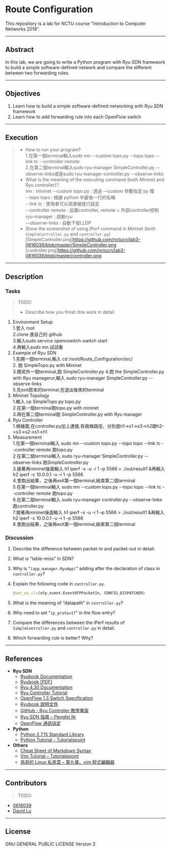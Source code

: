 # Route Configuration

This repository is a lab for NCTU course "Introduction to Computer Networks 2018".

---
## Abstract

In this lab, we are going to write a Python program with Ryu SDN framework to build a simple software-defined network and compare the different between two forwarding rules.

---
## Objectives

1. Learn how to build a simple software-defined networking with Ryu SDN framework
2. Learn how to add forwarding rule into each OpenFlow switch

---
## Execution


> * How to run your program?  
    1.在第一個terminal輸入sudo mn --custom topo.py --topo topo --link tc --controller remote  
    2.在第二個terminal輸入sudo ryu-manager SimpleController.py --observe-links或是sudo ryu-manager controller.py --observe-links        
> * What is the meaning of the executing command (both Mininet and Ryu controller)?  
    mn : mininet
    --custom topo.py : 透過 -–custom 參數指定 py 檔  
    --topo topo : 根據 python 中最後一行的名稱  
    --link tc : 使用者可以用連線進行設定  
    --controller remote : 設置controller, remote = 外部controller控制  
    ryu-manager : 啟動ryu  
    --observe-links : 自動下發LLDP
> * Show the screenshot of using iPerf command in Mininet (both `SimpleController.py` and `controller.py`)
   [SimpleController.png]https://github.com/nctucn/lab3-0616039/blob/master/SimpleController.png
   [controller.png]https://github.com/nctucn/lab3-0616039/blob/master/controller.png
---
## Description

### Tasks

> TODO:
> * Describe how you finish this work in detail

1. Environment Setup  
   1.登入 root  
   2.clone 進自己的 github  
   3.輸入sudo service openvswitch-switch start  
   4.再輸入sudo mn 試試看  
2. Example of Ryu SDN  
   1.先開一個terminal,輸入 cd /root/Route_Configuration/src/  
   2. 跑 SimpleTopo.py with Mininet  
   3.開另外一個terminal,跑 SimpleController.py
   4.跑 the SimpleController.py with Ryu managerur,輸入 sudo ryu-manager SimpleController.py --observe-links  
   5.先exit原本的terminal,在退出後來的terminal  
3. Mininet Topology  
   1.輸入 cp SimpleTopo.py topo.py  
   2.在第一個terminal跑topo.py with mininet  
   3.再在第二個terminal跑 SimpleController.py with Ryu manager  
4. Ryu Controller  
   1.根據圖,在controller.py加上連接,有兩條路徑，分別是h1->s1->s3->h2跟h2->s3->s2->s1->h1  
5. Measurement  
   1.在第一個terminal輸入 sudo mn --custom topo.py --topo topo --link tc --controller remote 跑topo.py  
   2.在第二個terminal輸入 sudo ryu-manager SimpleController.py --observe-links 跑SimpleController.py  
   3.接著再mininet後面輸入  h1 iperf -s -u -i 1 –p 5566 > ./out/result1 &再輸入 h2 iperf -c 10.0.0.1 -u –i 1 –p 5566  
   4.會跑出結果，之後再exit第一個terminal,結束第二個terminal  
   5.在第一個terminal輸入 sudo mn --custom topo.py --topo topo --link tc --controller remote 跑topo.py  
   6.在第二個terminal輸入 sudo ryu-manager controller.py --observe-links 跑controller.py  
   7.接著再mininet後面輸入  h1 iperf -s -u -i 1 –p 5566 > ./out/result1 &再輸入 h2 iperf -c 10.0.0.1 -u –i 1 –p 5566   
   8.會跑出結果，之後再exit第一個terminal,結束第二個terminal   
### Discussion


1. Describe the difference between packet-in and packet-out in detail.
   
2. What is “table-miss” in SDN?
   
3. Why is "`(app_manager.RyuApp)`" adding after the declaration of class in `controller.py`?
   
4. Explain the following code in `controller.py`.
    ```python
    @set_ev_cls(ofp_event.EventOFPPacketIn, CONFIG_DISPATCHER)
    ```

5. What is the meaning of “datapath” in `controller.py`?
   
6. Why need to set "`ip_proto=17`" in the flow entry?
   
7. Compare the differences between the iPerf results of `SimpleController.py` and `controller.py` in detail.
   
8. Which forwarding rule is better? Why?

---
## References


* **Ryu SDN**
    * [Ryubook Documentation](https://osrg.github.io/ryu-book/en/html/)
    * [Ryubook [PDF]](https://osrg.github.io/ryu-book/en/Ryubook.pdf)
    * [Ryu 4.30 Documentation](https://github.com/mininet/mininet/wiki/Introduction-to-Mininet)
    * [Ryu Controller Tutorial](http://sdnhub.org/tutorials/ryu/)
    * [OpenFlow 1.3 Switch Specification](https://www.opennetworking.org/wp-content/uploads/2014/10/openflow-spec-v1.3.0.pdf)
    * [Ryubook 說明文件](https://osrg.github.io/ryu-book/zh_tw/html/)
    * [GitHub - Ryu Controller 教學專案](https://github.com/OSE-Lab/Learning-SDN/blob/master/Controller/Ryu/README.md)
    * [Ryu SDN 指南 – Pengfei Ni](https://feisky.gitbooks.io/sdn/sdn/ryu.html)
    * [OpenFlow 通訊協定](https://osrg.github.io/ryu-book/zh_tw/html/openflow_protocol.html)
* **Python**
    * [Python 2.7.15 Standard Library](https://docs.python.org/2/library/index.html)
    * [Python Tutorial - Tutorialspoint](https://www.tutorialspoint.com/python/)
* **Others**
    * [Cheat Sheet of Markdown Syntax](https://www.markdownguide.org/cheat-sheet)
    * [Vim Tutorial – Tutorialspoint](https://www.tutorialspoint.com/vim/index.htm)
    * [鳥哥的 Linux 私房菜 – 第九章、vim 程式編輯器](http://linux.vbird.org/linux_basic/0310vi.php)

---
## Contributors

> TODO:

* [0616039](https://github.com/0616039)
* [David Lu](https://github.com/yungshenglu)

---
## License

GNU GENERAL PUBLIC LICENSE Version 3
